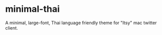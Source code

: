 minimal-thai
============

A minimal, large-font, Thai language friendly theme for "Itsy" mac twitter client. 

